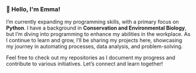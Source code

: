 
### 👋 Hello, I'm Emma!

I’m currently expanding my programming skills, with a primary focus on **Python**. I have a background in **Conservation and Environmental Biology**, but I’m diving into programming to enhance my abilities in the workplace. As I continue to learn and grow, I’ll be sharing my projects here, showcasing my journey in automating processes, data analysis, and problem-solving.

Feel free to check out my repositories as I document my progress and contribute to various initiatives. Let’s connect and learn together!
